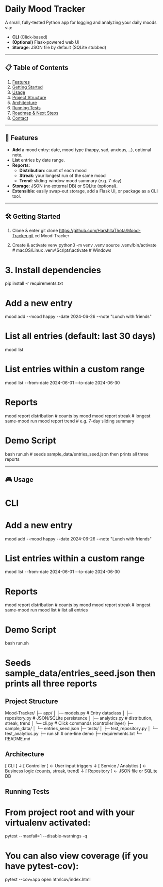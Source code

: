 # Daily Mood Tracker

A small, fully-tested Python app for logging and analyzing your daily moods via:

- **CLI** (Click-based)  
- **(Optional)** Flask-powered web UI  
- **Storage**: JSON file by default (SQLite stubbed)  

---

## 📋 Table of Contents

1. [Features](#features)  
2. [Getting Started](#getting-started)  
3. [Usage](#usage)  
4. [Project Structure](#project-structure)  
5. [Architecture](#architecture)  
6. [Running Tests](#running-tests)  
7. [Roadmap & Next Steps](#roadmap--next-steps)  
8. [Contact](#contact)  

---

## 🚀 Features

- **Add** a mood entry: date, mood type (happy, sad, anxious,…), optional note.  
- **List** entries by date range.  
- **Reports**:  
  - **Distribution**: count of each mood  
  - **Streak**: your longest run of the same mood  
  - **Trend**: sliding-window mood summary (e.g. 7-day)  
- **Storage**: JSON (no external DB) or SQLite (optional).  
- **Extensible**: easily swap-out storage, add a Flask UI, or package as a CLI tool.

---

## 🛠️ Getting Started

1. Clone & enter
git clone https://github.com/HarshitaThota/Mood-Tracker.git
cd Mood-Tracker

2. Create & activate venv
python3 -m venv .venv
source .venv/bin/activate      # macOS/Linux
.venv\Scripts\activate         # Windows

# 3. Install dependencies
pip install -r requirements.txt



# Add a new entry
mood add --mood happy --date 2024-06-26 --note "Lunch with friends"

# List all entries (default: last 30 days)
mood list

# List entries within a custom range
mood list --from-date 2024-06-01 --to-date 2024-06-30

# Reports
mood report distribution   # counts by mood
mood report streak         # longest same-mood run
mood report trend          # e.g. 7-day sliding summary

# Demo Script
bash run.sh   # seeds sample_data/entries_seed.json then prints all three reports

---

## 🎮 Usage

# CLI
# Add a new entry
mood add --mood happy --date 2024-06-26 --note "Lunch with friends"


# List entries within a custom range
mood list --from-date 2024-06-01 --to-date 2024-06-30

# Reports
mood report distribution   # counts by mood
mood report streak         # longest same-mood run
mood list                  # list all entries


# Demo Script
bash run.sh
# Seeds sample_data/entries_seed.json then prints all three reports


## Project Structure 
Mood-Tracker/
├─ app/
│  ├─ models.py        # Entry dataclass
│  ├─ repository.py    # JSON/SQLite persistence
│  ├─ analytics.py     # distribution, streak, trend
│  └─ cli.py           # Click commands (controller layer)
├─ sample_data/
│  └─ entries_seed.json
├─ tests/
│  ├─ test_repository.py
│  └─ test_analytics.py
├─ run.sh              # one-line demo
├─ requirements.txt
└─ README.md


## Architecture
   [ CLI ]
      ↓
[ Controller ]           ← User input triggers
      ↓
[ Service / Analytics ]  ← Business logic (counts, streak, trend)
      ↓
[ Repository ]           ← JSON file or SQLite DB


## Running Tests

# From project root and with your virtualenv activated:
pytest --maxfail=1 --disable-warnings -q

# You can also view coverage (if you have pytest-cov):
pytest --cov=app
open htmlcov/index.html

